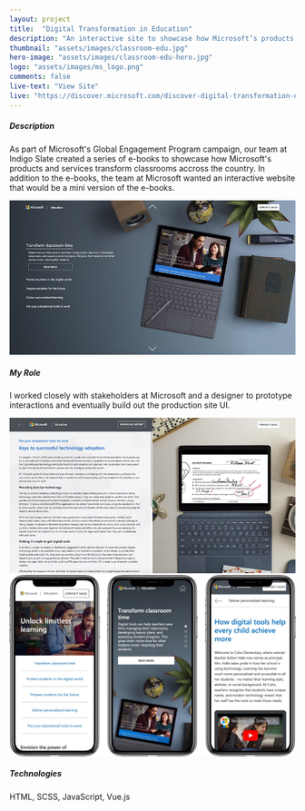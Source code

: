 ```yaml
---
layout: project
title:  "Digital Transformation in Education"
description: "An interactive site to showcase how Microsoft’s products and services transform today’s classrooms."
thumbnail: "assets/images/classroom-edu.jpg"
hero-image: "assets/images/classroom-edu-hero.jpg"
logo: "assets/images/ms_logo.png"
comments: false
live-text: "View Site"
live: "https://discover.microsoft.com/discover-digital-transformation-edu/"
---
```


##### Description
As part of Microsoft's Global Engagement Program campaign, our team at Indigo Slate created a series of e-books to showcase how Microsoft's products and services transform classrooms accross the country. In addition to the e-books, the team at Microsoft wanted an interactive website that would be a mini version of the e-books. 

![Digital Transformation in Education](assets/../../assets/images/gep-edu-1.jpg "Digital Transformation in Education")

##### My Role
I worked closely with stakeholders at Microsoft and a designer to prototype interactions and eventually build out the production site UI.

![Digital Transformation in Education](assets/../../assets/images/gep-edu-2.jpg "Digital Transformation in Education")
![Digital Transformation in Education](assets/../../assets/images/gep-edu-3.jpg "Digital Transformation in Education")

##### Technologies
HTML, SCSS, JavaScript, Vue.js